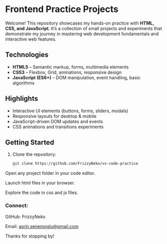 # Frontend Practice Projects

Welcome! This repository showcases my hands-on practice with **HTML, CSS, and JavaScript**. It’s a collection of small projects and experiments that demonstrate my journey in mastering web development fundamentals and interactive web features.

## Technologies
- **HTML5** – Semantic markup, forms, multimedia elements
- **CSS3** – Flexbox, Grid, animations, responsive design
- **JavaScript (ES6+)** – DOM manipulation, event handling, basic algorithms

## Highlights
- Interactive UI elements (buttons, forms, sliders, modals)
- Responsive layouts for desktop & mobile
- JavaScript-driven DOM updates and events
- CSS animations and transitions experiments

## Getting Started
1. Clone the repository:
   ```bash
   git clone https://github.com/FrizzyNeko/vs-code-practice
   
Open any project folder in your code editor.

Launch html files in your browser.

Explore the code in css and js files.


### Connect:

GitHub: FrizzyNeko

Email: asrin.senemoglu@gmail.com

Thanks for stopping by!
